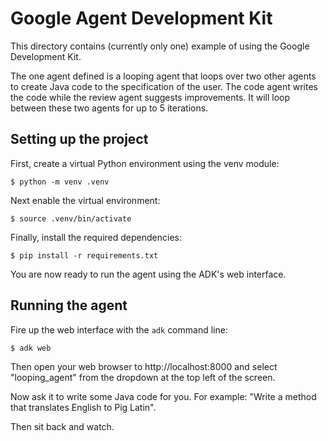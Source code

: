 # Google Agent Development Kit

This directory contains (currently only one) example of using the Google
Development Kit.

The one agent defined is a looping agent that loops over two other agents to
create Java code to the specification of the user. The code agent writes the
code while the review agent suggests improvements. It will loop between these
two agents for up to 5 iterations.

## Setting up the project

First, create a virtual Python environment using the venv module:

```
$ python -m venv .venv
```

Next enable the virtual environment:

```
$ source .venv/bin/activate
```

Finally, install the required dependencies:

```
$ pip install -r requirements.txt
```

You are now ready to run the agent using the ADK's web interface.

## Running the agent

Fire up the web interface with the `adk` command line:

```
$ adk web
```

Then open your web browser to http://localhost:8000 and select "looping_agent"
from the dropdown at the top left of the screen.

Now ask it to write some Java code for you. For example: "Write a method that
translates English to Pig Latin".

Then sit back and watch.
